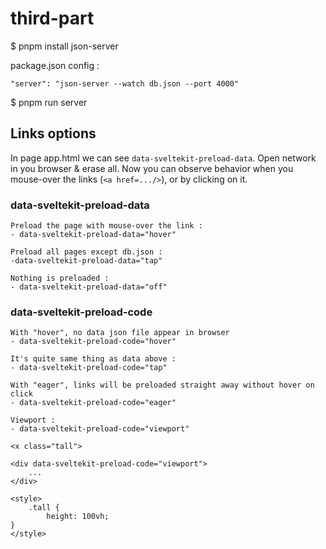 # third-part

$ pnpm install json-server

package.json config :

`"server": "json-server --watch db.json --port 4000"`

$ pnpm run server

## Links options

In page app.html we can see `data-sveltekit-preload-data`.
Open network in you browser & erase all. Now you can observe behavior when you mouse-over the links (`<a href=.../>`), or by clicking on it.

### data-sveltekit-preload-data

```
Preload the page with mouse-over the link :
- data-sveltekit-preload-data="hover"

Preload all pages except db.json :
-data-sveltekit-preload-data="tap"

Nothing is preloaded :
- data-sveltekit-preload-data="off"
```

### data-sveltekit-preload-code

```
With "hover", no data json file appear in browser
- data-sveltekit-preload-code="hover"

It's quite same thing as data above :
- data-sveltekit-preload-code="tap"

With "eager", links will be preloaded straight away without hover on click
- data-sveltekit-preload-code="eager"

Viewport :
- data-sveltekit-preload-code="viewport"

<x class="tall">

<div data-sveltekit-preload-code="viewport">
	...
</div>

<style>
	.tall {
		height: 100vh;
}
</style>
```

